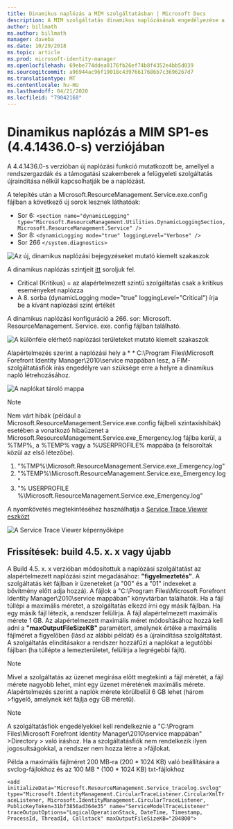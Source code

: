 ```yaml
---
title: Dinamikus naplózás a MIM szolgáltatásban | Microsoft Docs
description: A MIM szolgáltatás dinamikus naplózásának engedélyezése a felügyeleti szolgáltatás újraindítása nélkül
author: billmath
ms.author: billmath
manager: daveba
ms.date: 10/29/2018
ms.topic: article
ms.prod: microsoft-identity-manager
ms.openlocfilehash: 69ebe774ddea0176fb26ef74b8f4352e4bb5d039
ms.sourcegitcommit: a96944ac96f19018c43976617686b7c3696267d7
ms.translationtype: MT
ms.contentlocale: hu-HU
ms.lasthandoff: 04/21/2020
ms.locfileid: "79042168"
---
```

# <a name="mim-sp1-4414360--service-dynamic-logging"></a>Dinamikus naplózás a MIM SP1-es (4.4.1436.0-s) verziójában

A 4.4.1436.0-s verzióban új naplózási funkció mutatkozott be, amellyel a rendszergazdák és a támogatási szakemberek a felügyeleti szolgáltatás újraindítása nélkül kapcsolhatják be a naplózást.

A telepítés után a  Microsoft.ResourceManagement.Service.exe.config fájlban a következő új sorok lesznek láthatóak:

*   Sor 6: ``<section name="dynamicLogging" type="Microsoft.ResourceManagement.Utilities.DynamicLoggingSection, Microsoft.ResourceManagement.Service" />``
*   Sor 8:  ``<dynamicLogging mode="true" loggingLevel="Verbose" />``
*   Sor 266 ``</system.diagnostics> ``

![Az új, dinamikus naplózási bejegyzéseket mutató kiemelt szakaszok](media/mim-service-dynamic-logging/screen01.png)

A dinamikus naplózás szintjeit [itt](https://msdn.microsoft.com/library/ms733025(v=vs.110).aspx#Anchor_3) soroljuk fel.

- Critical (Kritikus) = az alapértelmezett szintű szolgáltatás csak a kritikus eseményeket naplózza
- A 8. sorba (dynamicLogging mode="true" loggingLevel="Critical") írja be a kívánt naplózási szint értékét

A dinamikus naplózási konfiguráció a 266. sor: Microsoft. ResourceManagement. Service. exe. config fájlban található.

![A különféle elérhető naplózási területeket mutató kiemelt szakaszok](media/mim-service-dynamic-logging/screen02.png)

Alapértelmezés szerint a naplózási hely a * * C:\Program Files\Microsoft Forefront Identity Manager\2010\service mappában lesz, a FIM-szolgáltatásfiók írás engedélyre van szüksége erre a helyre a dinamikus napló létrehozásához.

![A naplókat tároló mappa](media/mim-service-dynamic-logging/screen03.png)

> [!NOTE]
>  Nem várt hibák (például a Microsoft.ResourceManagement.Service.exe.config fájlbeli szintaxishibák) esetében a vonatkozó hibaüzenet a Microsoft.ResourceManagement.Service.exe_Emergency.log fájlba kerül, a %TMP%, a %TEMP% vagy a %USERPROFILE% mappába (a felsoroltak közül az első létezőbe).  
> 1. "%TMP%\Microsoft.ResourceManagement.Service.exe_Emergency.log"
> 2. "%TEMP%\Microsoft.ResourceManagement.Service.exe_Emergency.log"
> 3. "% USERPROFILE %\Microsoft.ResourceManagement.Service.exe_Emergency.log"

A nyomkövetés megtekintéséhez használhatja a [Service Trace Viewer eszközt](https://msdn.microsoft.com//library/aa751795(v=vs.110).aspx)

 ![A Service Trace Viewer képernyőképe](media/mim-service-dynamic-logging/screen04.png)

## <a name="updates-build-45xx-or-greater"></a>Frissítések: build 4.5. x. x vagy újabb

A Build 4.5. x. x verzióban módosítottuk a naplózási szolgáltatást az alapértelmezett naplózási szint megadásához: **"figyelmeztetés"**. A szolgáltatás két fájlban ír üzeneteket (a "00" és a "01" indexeket a bővítmény előtt adja hozzá). A fájlok a "C:\Program Files\Microsoft Forefront Identity Manager\2010\service mappában" könyvtárban találhatók. Ha a fájl túllépi a maximális méretet, a szolgáltatás elkezd írni egy másik fájlban. Ha egy másik fájl létezik, a rendszer felülírja. A fájl alapértelmezett maximális mérete 1 GB. Az alapértelmezett maximális méret módosításához hozzá kell adni a **"maxOutputFileSizeKB"** paramétert, amelynek értéke a maximális fájlméret a figyelőben (lásd az alábbi példát) és a újraindítása szolgáltatást. A szolgáltatás elindításakor a rendszer hozzáfűzi a naplókat a legutóbbi fájlban (ha túllépte a lemezterületet, felülírja a legrégebbi fájlt). 

> [!NOTE] 
> Mivel a szolgáltatás az üzenet megírása előtt megtekinti a fájl méretét, a fájl mérete nagyobb lehet, mint egy üzenet méretének maximális mérete. Alapértelmezés szerint a naplók mérete körülbelül 6 GB lehet (három >figyelő, amelynek két fájlja egy GB méretű).

> [!NOTE] 
> A szolgáltatásfiók engedélyekkel kell rendelkeznie a "C:\Program Files\Microsoft Forefront Identity Manager\2010\service mappában" >Directory > való íráshoz. Ha a szolgáltatásfiók nem rendelkezik ilyen jogosultságokkal, a rendszer nem hozza létre a >fájlokat.

Példa a maximális fájlméret 200 MB-ra (200 * 1024 KB) való beállítására a svclog-fájlokhoz és az 100 MB * (100 * 1024 KB) txt-fájlokhoz

`<add initializeData="Microsoft.ResourceManagement.Service_tracelog.svclog" type="Microsoft.IdentityManagement.CircularTraceListener.CircularXmlTraceListener, Microsoft.IdentityManagement.CircularTraceListener, PublicKeyToken=31bf3856ad364e35" name="ServiceModelTraceListener" traceOutputOptions="LogicalOperationStack, DateTime, Timestamp, ProcessId, ThreadId, Callstack" maxOutputFileSizeKB="204800">`

